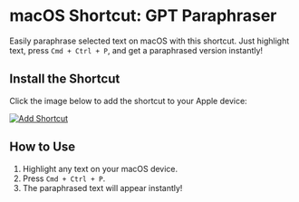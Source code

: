 # macOS Shortcut: GPT Paraphraser

Easily paraphrase selected text on macOS with this shortcut. Just highlight text, press `Cmd + Ctrl + P`, and get a paraphrased version instantly!

## Install the Shortcut

Click the image below to add the shortcut to your Apple device:

[![Add Shortcut](https://developer.apple.com/assets/elements/icons/coreml/coreml-96x96_2x.png)](https://www.icloud.com/shortcuts/ff125294f2384b8f9a80ed205bd4e666)

## How to Use

1. Highlight any text on your macOS device.
2. Press `Cmd + Ctrl + P`.
3. The paraphrased text will appear instantly!
